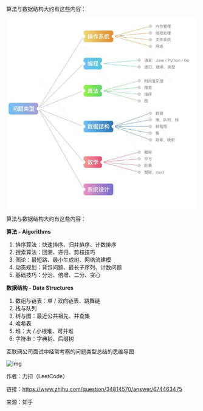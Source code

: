 算法与数据结构大约有这些内容：

![img](./images/v2-a4763e5817506a68cc42e3022d4a3fec_hd.png)

算法与数据结构大约有这些内容：

**算法 - Algorithms**

1. 排序算法：快速排序、归并排序、计数排序
2. 搜索算法：回溯、递归、剪枝技巧
3. 图论：最短路、最小生成树、网络流建模
4. 动态规划：背包问题、最长子序列、计数问题
5. 基础技巧：分治、倍增、二分、贪心

**数据结构 - Data Structures**

1. 数组与链表：单 / 双向链表、跳舞链
2. 栈与队列
3. 树与图：最近公共祖先、并查集
4. 哈希表
5. 堆：大 / 小根堆、可并堆
6. 字符串：字典树、后缀树



互联网公司面试中经常考察的问题类型总结的思维导图

![img](/Users/weishiwei/GitHub/machine-learning-notes/algorithms/images/v2-a4763e5817506a68cc42e3022d4a3fec_hd.png)





作者：力扣（LeetCode）

链接：https://www.zhihu.com/question/34814570/answer/674463475

来源：知乎

